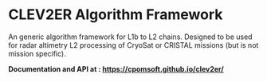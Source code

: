 # CLEV2ER Algorithm Framework

An generic algorithm framework for L1b to L2 chains. Designed to be used for radar altimetry L2 processing
of CryoSat or CRISTAL missions (but is not mission specific). 

**Documentation and API at : <https://cpomsoft.github.io/clev2er/>**



